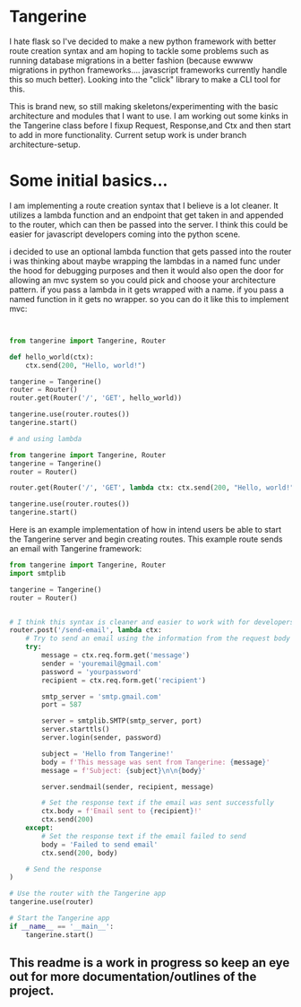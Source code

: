 # Tangerine


I hate flask so I've decided to make a new python framework with better route creation syntax and
am hoping to tackle some problems such as running database migrations in a better fashion (because
ewwww migrations in python frameworks.... javascript frameworks currently handle this so much better).
Looking into the "click" library to make a CLI tool for this.

This is brand new, so still making skeletons/experimenting with the basic architecture and modules that I want to use.
I am working out some kinks in the Tangerine class before I fixup Request, Response,and Ctx and then start to add in
more functionality. Current setup work is under branch architecture-setup.


# Some initial basics...
I am implementing a route creation syntax that I believe is a lot cleaner. It utilizes a lambda function and an endpoint
that get taken in and appended to the router, which can then be passed into the server. I think this could be easier for
javascript developers coming into the python scene.

i decided to use an optional lambda function that gets passed into the router
i was thinking about maybe wrapping the lambdas in a named func under the hood for debugging purposes
and then it would also open the door for allowing an mvc system so you could pick and choose your architecture pattern.
if you pass a lambda in it gets wrapped with a name. if you pass a named function in it gets no wrapper.
so you can do it like this to implement mvc:

```python


from tangerine import Tangerine, Router

def hello_world(ctx):
    ctx.send(200, "Hello, world!")

tangerine = Tangerine()
router = Router()
router.get(Router('/', 'GET', hello_world))

tangerine.use(router.routes())
tangerine.start()

# and using lambda

from tangerine import Tangerine, Router
tangerine = Tangerine()
router = Router()

router.get(Router('/', 'GET', lambda ctx: ctx.send(200, "Hello, world!")))

tangerine.use(router.routes())
tangerine.start()
```

Here is an example implementation of how in intend users be able to start the Tangerine server and begin creating routes. This
example route sends an email with Tangerine framework:

```python
from tangerine import Tangerine, Router
import smtplib

tangerine = Tangerine()
router = Router()


# I think this syntax is cleaner and easier to work with for developers coming in from javascript
router.post('/send-email', lambda ctx:
    # Try to send an email using the information from the request body
    try:
        message = ctx.req.form.get('message')
        sender = 'youremail@gmail.com'
        password = 'yourpassword'
        recipient = ctx.req.form.get('recipient')

        smtp_server = 'smtp.gmail.com'
        port = 587

        server = smtplib.SMTP(smtp_server, port)
        server.starttls()
        server.login(sender, password)

        subject = 'Hello from Tangerine!'
        body = f'This message was sent from Tangerine: {message}'
        message = f'Subject: {subject}\n\n{body}'

        server.sendmail(sender, recipient, message)

        # Set the response text if the email was sent successfully
        ctx.body = f'Email sent to {recipient}!'
        ctx.send(200)
    except:
        # Set the response text if the email failed to send
        body = 'Failed to send email'
        ctx.send(200, body)

    # Send the response
)

# Use the router with the Tangerine app
tangerine.use(router)

# Start the Tangerine app
if __name__ == '__main__':
    tangerine.start()
```


## This readme is a work in progress so keep an eye out for more documentation/outlines of the project.
